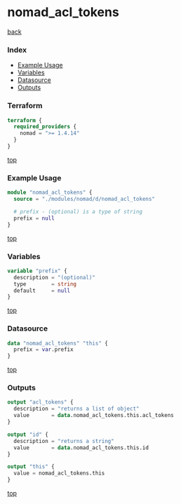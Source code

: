 # nomad_acl_tokens

[back](../nomad.md)

### Index

- [Example Usage](#example-usage)
- [Variables](#variables)
- [Datasource](#datasource)
- [Outputs](#outputs)

### Terraform

```terraform
terraform {
  required_providers {
    nomad = ">= 1.4.14"
  }
}
```

[top](#index)

### Example Usage

```terraform
module "nomad_acl_tokens" {
  source = "./modules/nomad/d/nomad_acl_tokens"

  # prefix - (optional) is a type of string
  prefix = null
}
```

[top](#index)

### Variables

```terraform
variable "prefix" {
  description = "(optional)"
  type        = string
  default     = null
}
```

[top](#index)

### Datasource

```terraform
data "nomad_acl_tokens" "this" {
  prefix = var.prefix
}
```

[top](#index)

### Outputs

```terraform
output "acl_tokens" {
  description = "returns a list of object"
  value       = data.nomad_acl_tokens.this.acl_tokens
}

output "id" {
  description = "returns a string"
  value       = data.nomad_acl_tokens.this.id
}

output "this" {
  value = nomad_acl_tokens.this
}
```

[top](#index)